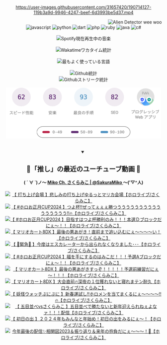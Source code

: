 <!-- START: HERO IMAGE GIF ////////// ////////// ////////// -->
<!-- <img src="@/../assets/img/gaming/ghost-of-tsushima.gif" width="100%"  alt="nellyXinwei's Hero Gif Image"/> -->
<!-- END: HERO IMAGE GIF ////////// ////////// ////////// -->

<div align="center" >  
  
<!-- START:ワンピース 第1015話「ルフィはRED ROCを使う」 -->
<https://user-images.githubusercontent.com/31657420/190714127-119b3a9d-9946-4247-beef-6d3993be5d37.mp4>
<!-- END:ワンピース 第1015話「ルフィはRED ROCを使う」 -->

<!-- START:VISITOR COUNTER -->
<div width="100%" align="right">
<img src="https://komarev.com/ghpvc/?username=nellyXinwei&label=🛸&color=grey&style=for-the-badge&labelcolor=ffffff" alt="Alien Detector wee woo"/>
</div>
<!-- END:VISITOR COUNTER -->

<!-- START: PROGRAMMING LANGUAGES -->
<!-- 色彩 Color Scheme:
#961E3A, #8A0D42, #5A0640, #4F265E, #2B355A, #3E759B, #CC4246,
#BB2649, #AD1052, #700750, #633075, #364270, #4E92C2, #FF5357
Sauce: https://www.webcreatorbox.com/inspiration/pantone-2023
-->

<img src="https://img.shields.io/badge/javascript%20-%23BB2649.svg?&style=for-the-badge&logo=javascript&logoColor=white&labelColor=961E3A" alt="javascript"/>
<img src="https://img.shields.io/badge/python%20-%23AD1052.svg?&style=for-the-badge&logo=python&logoColor=white&labelColor=8A0D42" alt="python" />
<img src="https://img.shields.io/badge/dart%20-%23700750.svg?&style=for-the-badge&logo=dart&logoColor=white&labelColor=5A0640" alt="dart"/>
<img src="https://img.shields.io/badge/php%20-%23633075.svg?&style=for-the-badge&logo=php&logoColor=white&labelColor=4F265E" alt="php"/>
<img src="https://img.shields.io/badge/ruby%20-%23364270.svg?&style=for-the-badge&logo=ruby&logoColor=white&labelColor=2B355A" alt="ruby"/>
<img src="https://img.shields.io/badge/java%20-%234E92C2.svg?&style=for-the-badge&logo=openjdk&logoColor=white&labelColor=3E759B" alt="java"/>
<img src="https://img.shields.io/badge/c%23-%23FF5357.svg?style=for-the-badge&logo=c-sharp&logoColor=white&labelColor=CC4246" alt="c#"/>  
<!-- END: PROGRAMMING LANGUAGES -->

<br>
<br>

<!-- START: MUSIC STATUS -->
  <!-- <a href="https://newojima-gsrs-20220114.vercel.app/api/now-playing?open">
    <img src="https://newojima-gsrs-20220114.vercel.app/api/now-playing" alt="Spotify現在再生中の音楽">
  </a> -->
  <img src="https://newojima-grss-20230114.vercel.app/api/spotify?border_color=transparent" alt="Spotify現在再生中の音楽" width="280px">
<!-- END: MUSIC STATUS -->

<br>
<br>

<!-- START: GITHUB STATUS -->
<!-- 色彩 Color Scheme:  #BB2649, #AD1052, #700750, #633075 -->
<img align="center" src="https://newojima-grs-20230109.vercel.app/api/wakatime?username=newojima&layout=compact&langs_count=10&locale=ja&hide_title=false&title_color=fff&hide_border=true&text_color=fff&bg_color=BB2649,BB2649,633075,633075&hide=other,css,html,bash,xml,git%20config,makefile,properties,yaml,markdown,text,json,jsx" alt="Wakatimeワカタイム統計" width="500px"/>

<br>
<br>

<!-- 色彩 Color Scheme:  #633075, #364270, #4E92C2 -->
  <img align="center" src="https://newojima-grs-20230109.vercel.app/api/top-langs?username=newojima&layout=compact&text_color=fff&icon_color=fff&hide_border=true&&locale=ja&hide_title=false&title_color=fff&include_all_commits=true&card_width=445&langs_count=11&hide=c%23,powershell,shaderlab,hlsl,makefile,jupyter%20notebook,python,html,css,shell,batchfile,less,liquid,hack,scss&bg_color=4F265E,633075,4E92C2" alt="最もよく使っている言語" width="500px"/>

<br>
<br>

<!-- 色彩 Color Scheme:  #4E92C2, #FF5357 -->
  <img align="center" src="https://newojima-grs-20230109.vercel.app/api?username=newojima&rank_icon=github&show_icons=true&&locale=ja&title_color=fff&text_color=fff&icon_color=fff&hide_border=true&hide_title=false&count_private=true&include_all_commits=true&card_width=495&disable_animations=true&bg_color=4E92C2,4E92C2,FF5357" alt="Github統計" width="500px"/>

<br>

<img align="center" src="https://streak-stats.demolab.com?user=newojima&theme=dark&hide_border=true&locale=ja&ring=BB2649&stroke=222222&background=151515&sideLabels=BB2649&currStreakLabel=ffffff&border=BB2649&fire=FF5357&currStreakNum=ffffff&sideNums=FF5357&dates=ffffff" alt="Githubストリーク統計" width="500px"/>

<br>
<br>

  <img align="center" width="500px" src="@/../assets/img/page-insights.svg" alt="Githubページの洞察"/>
  
</div>
<!-- END: GITHUB STATUS -->

<br>
<br>

<div align="center">
<details open>
  <summary>

  </summary>

  <h2 align="center">🌸「推し」の最近のユーチューブ動画 🌸</h2>
  <h4>
  ( ´ ∀ `)ノ～ 
  <a href="https://www.youtube.com/@SakuraMiko">Miko Ch. さくらみこ | @SakuraMiko
  </a>
   ～('▽^人)
  </h4>

  <!-- BEGIN YOUTUBE-CARDS -->
<a href="https://www.youtube.com/watch?v=Pr6Ex_NyzWA"><img src="https://ytcards.demolab.com/?id=Pr6Ex_NyzWA&title=%E3%80%90+%E6%89%93%E3%81%A1%E4%B8%8A%E3%81%92%E4%BC%9A%E5%A0%B4+%E3%80%91%E6%82%B2%E3%81%97%E3%81%BF%E3%81%AE%E6%89%93%E3%81%A1%E4%B8%8A%E3%81%92%E3%82%86%E3%82%8B%E3%81%A3%E3%81%A8%E3%83%9E%E3%83%AA%E3%82%AB%E4%BC%9A%E5%A0%B4%E3%80%90%E3%83%9B%E3%83%AD%E3%83%A9%E3%82%A4%E3%83%96%2F%E3%81%95%E3%81%8F%E3%82%89%E3%81%BF%E3%81%93%E3%80%91&lang=ja&timestamp=1704720521&background_color=%230d1117&title_color=%23ffffff&stats_color=%23dedede&max_title_lines=1&width=187&border_radius=5&duration=4769" alt="【 打ち上げ会場 】悲しみの打ち上げゆるっとマリカ会場【ホロライブ/さくらみこ】" title="【 打ち上げ会場 】悲しみの打ち上げゆるっとマリカ会場【ホロライブ/さくらみこ】"></a>
<a href="https://www.youtube.com/watch?v=1Ulk53XlIMM"><img src="https://ytcards.demolab.com/?id=1Ulk53XlIMM&title=%E3%80%90+%23%E3%83%9B%E3%83%AD%E3%81%8A%E6%AD%A3%E6%9C%88CUP2024+%E3%80%91%E3%81%A4%E3%82%88%E6%9D%AF%E2%80%BC%E3%81%9C%E3%81%A3%E3%81%A6%E3%81%87%E3%81%87%E3%81%87%E5%8B%9D%E3%81%A4%E3%81%86%E3%81%86%E3%81%86%E3%81%86%E3%81%86%E3%81%86%E3%81%86%E3%81%86%E3%81%86%E3%81%86%E3%81%86%E3%81%86%E3%81%86%E3%81%86%E3%81%86%E3%81%86%E2%80%BC%F0%9F%94%A5%E3%80%90%E3%83%9B%E3%83%AD%E3%83%A9%E3%82%A4%E3%83%96%2F%E3%81%95%E3%81%8F%E3%82%89%E3%81%BF%E3%81%93%E3%80%91&lang=ja&timestamp=1704714452&background_color=%230d1117&title_color=%23ffffff&stats_color=%23dedede&max_title_lines=1&width=187&border_radius=5&duration=3408" alt="【 #ホロお正月CUP2024 】つよ杯‼ぜってぇぇぇ勝つうううううううううううううううう‼🔥【ホロライブ/さくらみこ】" title="【 #ホロお正月CUP2024 】つよ杯‼ぜってぇぇぇ勝つうううううううううううううううう‼🔥【ホロライブ/さくらみこ】"></a>
<a href="https://www.youtube.com/watch?v=zVdh22I9Zp4"><img src="https://ytcards.demolab.com/?id=zVdh22I9Zp4&title=%E3%80%90+%23%E3%83%9B%E3%83%AD%E3%81%8A%E6%AD%A3%E6%9C%88CUP2024+%E3%80%91%E7%9B%AE%E6%8C%87%E3%81%99%E3%81%AF%E3%81%A4%E3%82%88%E6%9D%AF%E5%8B%9D%E5%88%A9%E3%81%AE%E3%81%BF%EF%BC%81%EF%BC%81%EF%BC%81%E6%9C%AC%E9%81%B8%EF%BC%A4%E3%83%96%E3%83%AD%E3%83%83%E3%82%AF%E3%81%A0%E3%81%AB%E3%81%87%EF%BD%9E%EF%BC%81%EF%BC%81%E3%80%90%E3%83%9B%E3%83%AD%E3%83%A9%E3%82%A4%E3%83%96%2F%E3%81%95%E3%81%8F%E3%82%89%E3%81%BF%E3%81%93%E3%80%91&lang=ja&timestamp=1704703985&background_color=%230d1117&title_color=%23ffffff&stats_color=%23dedede&max_title_lines=1&width=187&border_radius=5&duration=2111" alt="【 #ホロお正月CUP2024 】目指すはつよ杯勝利のみ！！！本選Ｄブロックだにぇ～！！【ホロライブ/さくらみこ】" title="【 #ホロお正月CUP2024 】目指すはつよ杯勝利のみ！！！本選Ｄブロックだにぇ～！！【ホロライブ/さくらみこ】"></a>
<a href="https://www.youtube.com/watch?v=_uGRWn2UeBI"><img src="https://ytcards.demolab.com/?id=_uGRWn2UeBI&title=%E3%80%90+%E3%83%9E%E3%83%AA%E3%82%AA%E3%82%AB%E3%83%BC%E3%83%888DX+%E3%80%91%E6%9C%80%E5%BE%8C%E3%81%AE%E6%82%AA%E3%81%82%E3%81%8C%E3%81%8D%EF%BC%81%E7%9B%B4%E5%89%8D%E3%81%BE%E3%81%A7%E8%BF%BD%E3%81%84%E8%BE%BC%E3%82%80%E3%81%AB%E3%81%87%EF%BD%9E%EF%BD%9E%EF%BD%9E%EF%BD%9E%E3%81%84%EF%BC%81%E3%80%90%E3%83%9B%E3%83%AD%E3%83%A9%E3%82%A4%E3%83%96%2F%E3%81%95%E3%81%8F%E3%82%89%E3%81%BF%E3%81%93%E3%80%91&lang=ja&timestamp=1704699832&background_color=%230d1117&title_color=%23ffffff&stats_color=%23dedede&max_title_lines=1&width=187&border_radius=5&duration=12639" alt="【 マリオカート8DX 】最後の悪あがき！直前まで追い込むにぇ～～～～い！【ホロライブ/さくらみこ】" title="【 マリオカート8DX 】最後の悪あがき！直前まで追い込むにぇ～～～～い！【ホロライブ/さくらみこ】"></a>
<a href="https://www.youtube.com/watch?v=3P6ZYXKGYtg"><img src="https://ytcards.demolab.com/?id=3P6ZYXKGYtg&title=%E3%80%90+%F0%9F%9A%A8%E7%B7%8A%E6%80%A5%F0%9F%9A%A8+%E3%80%91%E4%BB%8A%E5%BA%A6%E3%81%AF%E3%82%A8%E3%82%B9%E3%82%AB%E3%83%AC%E3%83%BC%E3%82%BF%E3%83%BC%E3%81%8B%E3%82%89%E5%87%BA%E3%82%89%E3%82%8C%E3%81%AA%E3%81%8F%E3%81%AA%E3%82%8A%E3%81%BE%E3%81%97%E3%81%9F%EF%BD%A5%EF%BD%A5%EF%BD%A5%E3%80%90%E3%83%9B%E3%83%AD%E3%83%A9%E3%82%A4%E3%83%96%2F%E3%81%95%E3%81%8F%E3%82%89%E3%81%BF%E3%81%93%E3%80%91&lang=ja&timestamp=1704632000&background_color=%230d1117&title_color=%23ffffff&stats_color=%23dedede&max_title_lines=1&width=187&border_radius=5&duration=6114" alt="【 🚨緊急🚨 】今度はエスカレーターから出られなくなりました･･･【ホロライブ/さくらみこ】" title="【 🚨緊急🚨 】今度はエスカレーターから出られなくなりました･･･【ホロライブ/さくらみこ】"></a>
<a href="https://www.youtube.com/watch?v=8UDSmtoh5xw"><img src="https://ytcards.demolab.com/?id=8UDSmtoh5xw&title=%E3%80%90+%23%E3%83%9B%E3%83%AD%E3%81%8A%E6%AD%A3%E6%9C%88CUP2024+%E3%80%91%E7%A6%8F%E3%82%92%E6%89%8B%E3%81%AB%E3%81%99%E3%82%8B%E3%81%AE%E3%81%AF%E3%81%BF%E3%81%93%E3%81%A0%EF%BC%81%EF%BC%81%EF%BC%81%E4%BA%88%E9%81%B8A%E3%83%96%E3%83%AD%E3%83%83%E3%82%AF%E3%81%A0%E3%81%AB%E3%81%87%EF%BD%9E%EF%BC%81%EF%BC%81%E3%80%90%E3%83%9B%E3%83%AD%E3%83%A9%E3%82%A4%E3%83%96%2F%E3%81%95%E3%81%8F%E3%82%89%E3%81%BF%E3%81%93%E3%80%91&lang=ja&timestamp=1704617306&background_color=%230d1117&title_color=%23ffffff&stats_color=%23dedede&max_title_lines=1&width=187&border_radius=5&duration=1852" alt="【 #ホロお正月CUP2024 】福を手にするのはみこだ！！！予選Aブロックだにぇ～！！【ホロライブ/さくらみこ】" title="【 #ホロお正月CUP2024 】福を手にするのはみこだ！！！予選Aブロックだにぇ～！！【ホロライブ/さくらみこ】"></a>
<a href="https://www.youtube.com/watch?v=hbL3EkVG4f4"><img src="https://ytcards.demolab.com/?id=hbL3EkVG4f4&title=%E3%80%90+%E3%83%9E%E3%83%AA%E3%82%AA%E3%82%AB%E3%83%BC%E3%83%888DX+%E3%80%91%E6%9C%80%E5%BE%8C%E3%81%AE%E6%82%AA%E3%81%82%E3%81%8C%E3%81%8D%E3%81%99%E3%81%A3%E3%81%9E%EF%BC%81%EF%BC%81%EF%BC%81%EF%BC%81%EF%BC%81%E4%BA%88%E9%81%B8%E5%89%8D%E7%B7%B4%E7%BF%92%E3%81%A0%E3%81%AB%E3%81%87%EF%BD%9E%EF%BC%81%EF%BC%81%EF%BC%81%E3%80%90%E3%83%9B%E3%83%AD%E3%83%A9%E3%82%A4%E3%83%96%2F%E3%81%95%E3%81%8F%E3%82%89%E3%81%BF%E3%81%93%E3%80%91&lang=ja&timestamp=1704612966&background_color=%230d1117&title_color=%23ffffff&stats_color=%23dedede&max_title_lines=1&width=187&border_radius=5&duration=7061" alt="【 マリオカート8DX 】最後の悪あがきすっぞ！！！！！予選前練習だにぇ～！！！【ホロライブ/さくらみこ】" title="【 マリオカート8DX 】最後の悪あがきすっぞ！！！！！予選前練習だにぇ～！！！【ホロライブ/さくらみこ】"></a>
<a href="https://www.youtube.com/watch?v=rlWPA36Tnkk"><img src="https://ytcards.demolab.com/?id=rlWPA36Tnkk&title=%E3%80%90+%E3%83%9E%E3%83%AA%E3%82%AA%E3%82%AB%E3%83%BC%E3%83%888DX+%E3%80%91%E5%A4%A7%E4%BC%9A%E7%9B%B4%E5%89%8D%F0%9F%94%A5%E6%B7%B1%E5%A4%9C%E3%81%AE%EF%BC%91%E4%BD%8D%E7%8D%B2%E3%82%8C%E3%81%AA%E3%81%84%E3%81%A8%E5%AF%9D%E3%82%8C%E3%81%BE%E3%83%86%E3%83%B3%E8%80%90%E4%B9%85%E3%80%90%E3%83%9B%E3%83%AD%E3%83%A9%E3%82%A4%E3%83%96%2F%E3%81%95%E3%81%8F%E3%82%89%E3%81%BF%E3%81%93%E3%80%91&lang=ja&timestamp=1704569403&background_color=%230d1117&title_color=%23ffffff&stats_color=%23dedede&max_title_lines=1&width=187&border_radius=5&duration=16965" alt="【 マリオカート8DX 】大会直前🔥深夜の１位獲れないと寝れまテン耐久【ホロライブ/さくらみこ】" title="【 マリオカート8DX 】大会直前🔥深夜の１位獲れないと寝れまテン耐久【ホロライブ/さくらみこ】"></a>
<a href="https://www.youtube.com/watch?v=Lbb-0uxttog"><img src="https://ytcards.demolab.com/?id=Lbb-0uxttog&title=%E3%80%90+%E5%A6%96%E6%80%AA%E3%82%A6%E3%82%A9%E3%83%83%E3%83%81%E3%81%B7%E3%81%AB%E3%81%B7%E3%81%AB+%E3%80%91%E6%96%B0%E6%98%A5%E9%81%8B%E8%A9%A6%E3%81%97%E2%80%BC%E3%83%9B%E3%83%AD%E3%83%A1%E3%83%B3%E3%82%92%E5%BD%93%E3%81%A6%E3%81%BE%E3%81%8F%E3%82%8B%E3%81%AB%E3%81%87%EF%BD%9E%EF%BD%9E%EF%BD%9E%EF%BD%9E%E2%80%BC%F0%9F%94%A5%E3%80%90%E3%83%9B%E3%83%AD%E3%83%A9%E3%82%A4%E3%83%96%2F%E3%81%95%E3%81%8F%E3%82%89%E3%81%BF%E3%81%93%E3%80%91&lang=ja&timestamp=1704543550&background_color=%230d1117&title_color=%23ffffff&stats_color=%23dedede&max_title_lines=1&width=187&border_radius=5&duration=4346" alt="【 妖怪ウォッチぷにぷに 】新春運試し‼ホロメンを当てまくるにぇ～～～～‼🔥【ホロライブ/さくらみこ】" title="【 妖怪ウォッチぷにぷに 】新春運試し‼ホロメンを当てまくるにぇ～～～～‼🔥【ホロライブ/さくらみこ】"></a>
<a href="https://www.youtube.com/watch?v=JP99sDzhNXU"><img src="https://ytcards.demolab.com/?id=JP99sDzhNXU&title=%E3%80%90+%E4%BA%94%E7%9B%AE%E4%B8%A6%E3%81%B9vs%E3%81%95%E3%81%8F%E3%82%89%E3%81%BF%E3%81%93+%E3%80%91%E4%BA%94%E7%9B%AE%E4%B8%A6%E3%81%B9%E3%81%A7%E5%8B%9D%E3%81%9F%E3%81%AA%E3%81%84%E3%81%A8%E6%96%B0%E5%B9%B4%E8%BF%8E%E3%81%88%E3%82%89%E3%82%8C%E3%81%AD%E3%81%87%E3%82%88%E3%81%AA%E3%82%A1%EF%BC%81%EF%BC%81%EF%BC%81%E9%85%8D%E4%BF%A1%E3%80%90%E3%83%9B%E3%83%AD%E3%83%A9%E3%82%A4%E3%83%96%2F%E3%81%95%E3%81%8F%E3%82%89%E3%81%BF%E3%81%93%E3%80%91&lang=ja&timestamp=1704466360&background_color=%230d1117&title_color=%23ffffff&stats_color=%23dedede&max_title_lines=1&width=187&border_radius=5&duration=9713" alt="【 五目並べvsさくらみこ 】五目並べで勝たないと新年迎えられねぇよなァ！！！配信【ホロライブ/さくらみこ】" title="【 五目並べvsさくらみこ 】五目並べで勝たないと新年迎えられねぇよなァ！！！配信【ホロライブ/さくらみこ】"></a>
<a href="https://www.youtube.com/watch?v=XDqDVU22JQ8"><img src="https://ytcards.demolab.com/?id=XDqDVU22JQ8&title=%E3%80%90+%E5%88%9D%E6%97%A5%E3%81%AE%E5%87%BA+%E3%80%91%EF%BC%92%EF%BC%90%EF%BC%92%EF%BC%94%E5%B9%B4%E3%82%82%E3%81%BF%E3%82%93%E3%81%AA%E3%81%A8%E5%B9%B4%E5%A7%8B%E3%82%81%EF%BC%81%E5%88%9D%E6%97%A5%E3%81%AE%E5%87%BA%E3%82%92%E3%81%BF%E3%82%8B%E3%81%AB%E3%81%87%EF%BD%9E%EF%BC%81%E3%80%90%E3%83%9B%E3%83%AD%E3%83%A9%E3%82%A4%E3%83%96%2F%E3%81%95%E3%81%8F%E3%82%89%E3%81%BF%E3%81%93%E3%80%91&lang=ja&timestamp=1704065830&background_color=%230d1117&title_color=%23ffffff&stats_color=%23dedede&max_title_lines=1&width=187&border_radius=5&duration=6933" alt="【 初日の出 】２０２４年もみんなと年始め！初日の出をみるにぇ～！【ホロライブ/さくらみこ】" title="【 初日の出 】２０２４年もみんなと年始め！初日の出をみるにぇ～！【ホロライブ/さくらみこ】"></a>
<a href="https://www.youtube.com/watch?v=v_w85BSVNtI"><img src="https://ytcards.demolab.com/?id=v_w85BSVNtI&title=%E4%BB%8A%E5%B9%B4%E6%9C%80%E5%BE%8C%E3%81%AE%E9%85%8D%E4%BF%A1%E2%9C%A8%E7%9B%B8%E9%96%A2%E5%9B%B32023%EF%BC%86%E6%8C%AF%E3%82%8A%E8%BF%94%E3%82%8A%EF%BC%86%E6%9D%A5%E5%B9%B4%E3%81%AE%E6%8A%B1%E8%B2%A0%E3%81%A0%E3%81%AB%E3%81%87%EF%BD%9E%EF%BD%9E%EF%BD%9E%EF%BC%81%F0%9F%8E%8D%E3%80%90%E3%83%9B%E3%83%AD%E3%83%A9%E3%82%A4%E3%83%96%2F%E3%81%95%E3%81%8F%E3%82%89%E3%81%BF%E3%81%93%E3%80%91&lang=ja&timestamp=1704021240&background_color=%230d1117&title_color=%23ffffff&stats_color=%23dedede&max_title_lines=1&width=187&border_radius=5&duration=10905" alt="今年最後の配信✨相関図2023＆振り返り＆来年の抱負だにぇ～～～！🎍【ホロライブ/さくらみこ】" title="今年最後の配信✨相関図2023＆振り返り＆来年の抱負だにぇ～～～！🎍【ホロライブ/さくらみこ】"></a>
<!-- END YOUTUBE-CARDS -->

</div>
  
</details>
